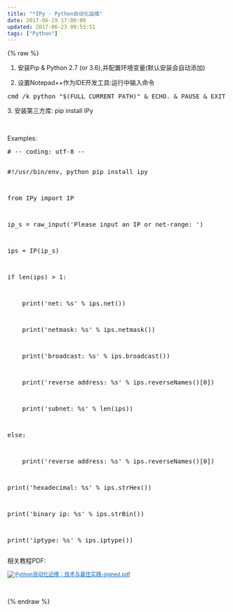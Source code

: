 ```yaml
---
title: "*IPy - Python自动化运维"
date: 2017-06-19 17:00:00
updated: 2017-06-23 09:53:51
tags: ["Python"]
---
```

{% raw %}
<ol class=" list-paddingleft-2" style="list-style-type: decimal;"><li><p>安装Pip &amp; Python 2.7 (or 3.6),并配置环境变量(默认安装会自动添加)</p></li><li><p>设置Notepad++作为IDE开发工具:运行中输入命令&nbsp;</p></li></ol><pre class="brush:bash;toolbar:false">cmd&nbsp;/k&nbsp;python&nbsp;&quot;$(FULL_CURRENT_PATH)&quot;&nbsp;&amp;&nbsp;ECHO.&nbsp;&amp;&nbsp;PAUSE&nbsp;&amp;&nbsp;EXIT</pre><p>3. 安装第三方库:&nbsp;pip install IPy</p><p><br/></p><p>Examples:</p><pre class="brush:python;toolbar:false">#&nbsp;--&nbsp;coding:&nbsp;utf-8&nbsp;--
#!/usr/bin/env,&nbsp;python&nbsp;pip&nbsp;install&nbsp;ipy

from&nbsp;IPy&nbsp;import&nbsp;IP

ip_s&nbsp;=&nbsp;raw_input(&#39;Please&nbsp;input&nbsp;an&nbsp;IP&nbsp;or&nbsp;net-range:&nbsp;&#39;)
ips&nbsp;=&nbsp;IP(ip_s)


if&nbsp;len(ips)&nbsp;&gt;&nbsp;1:
&nbsp;&nbsp;&nbsp;&nbsp;print(&#39;net:&nbsp;%s&#39;&nbsp;%&nbsp;ips.net())
&nbsp;&nbsp;&nbsp;&nbsp;print(&#39;netmask:&nbsp;%s&#39;&nbsp;%&nbsp;ips.netmask())
&nbsp;&nbsp;&nbsp;&nbsp;print(&#39;broadcast:&nbsp;%s&#39;&nbsp;%&nbsp;ips.broadcast())
&nbsp;&nbsp;&nbsp;&nbsp;print(&#39;reverse&nbsp;address:&nbsp;%s&#39;&nbsp;%&nbsp;ips.reverseNames()[0])
&nbsp;&nbsp;&nbsp;&nbsp;print(&#39;subnet:&nbsp;%s&#39;&nbsp;%&nbsp;len(ips))
else:
&nbsp;&nbsp;&nbsp;&nbsp;print(&#39;reverse&nbsp;address:&nbsp;%s&#39;&nbsp;%&nbsp;ips.reverseNames()[0])

print(&#39;hexadecimal:&nbsp;%s&#39;&nbsp;%&nbsp;ips.strHex())
print(&#39;binary&nbsp;ip:&nbsp;%s&#39;&nbsp;%&nbsp;ips.strBin())
print(&#39;iptype:&nbsp;%s&#39;&nbsp;%&nbsp;ips.iptype())</pre><p>相关教程PDF:&nbsp;</p><p style="line-height: 16px;"><img style="vertical-align: middle; margin-right: 2px;" src="http://10.1.134.114:55555/laravel-u-editor/dialogs/attachment/fileTypeImages/icon_pdf.gif"/><a style="font-size:12px; color:#0066cc;" href="/uploads/ueditor/php/upload/file/20170623/1498182828.pdf" title="Python自动化运维：技术与最佳实践-signed.pdf">Python自动化运维：技术与最佳实践-signed.pdf</a></p><p><br/></p>
{% endraw %}
